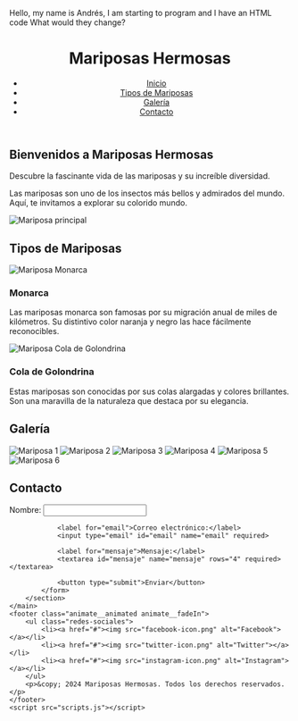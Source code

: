 Hello, my name is Andrés, I am starting to program and I have an HTML code 
What would they change? 

<!DOCTYPE html>
<html lang="es">
<head>
    <meta charset="UTF-8">
    <meta name="viewport" content="width=device-width, initial-scale=1.0">
    <title>Mariposas Hermosas</title>
    <link href="https://fonts.googleapis.com/css2?family=Roboto:wght@400;700&display=swap" rel="stylesheet">
    <link rel="stylesheet" href="styles.css">
    <link rel="stylesheet" href="https://cdnjs.cloudflare.com/ajax/libs/animate.css/4.1.1/animate.min.css">
    <style>
        /* Agregar estilos de animación personalizados si es necesario */
    </style>
</head>
<body>
    <header class="animate__animated animate__fadeInDown">
        <h1>Mariposas Hermosas</h1>
        <nav>
            <ul class="tabs">
                <li class="tab"><a href="#inicio">Inicio</a></li>
                <li class="tab"><a href="#tipos">Tipos de Mariposas</a></li>
                <li class="tab"><a href="#galeria">Galería</a></li>
                <li class="tab"><a href="#contacto">Contacto</a></li>
            </ul>
        </nav>
    </header>
    <main>
        <section id="inicio" class="section animate__animated animate__fadeInLeft">
            <div class="intro">
                <h2>Bienvenidos a Mariposas Hermosas</h2>
                <p>Descubre la fascinante vida de las mariposas y su increíble diversidad.</p>
                <p>Las mariposas son uno de los insectos más bellos y admirados del mundo. Aquí, te invitamos a explorar su colorido mundo.</p>
            </div>
            <img src="https://mxcity.mx/wp-content/uploads/2015/08/mariposa.jpg" alt="Mariposa principal">
        </section>
        <section id="tipos" class="section animate__animated animate__fadeInRight">
            <h2>Tipos de Mariposas</h2>
            <article class="mariposa">
                <img src="https://i1.wp.com/plumasatomicas.com/wp-content/uploads/2019/06/mariposa.jpg?fit=1280%2C796&ssl=1" alt="Mariposa Monarca">
                <div>
                    <h3>Monarca</h3>
                    <p>Las mariposas monarca son famosas por su migración anual de miles de kilómetros. Su distintivo color naranja y negro las hace fácilmente reconocibles.</p>
                </div>
            </article>
            <article class="mariposa">
                <img src="https://misanimales.com/wp-content/uploads/2019/03/mariposa-cola-de-golondrina.jpg" alt="Mariposa Cola de Golondrina">
                <div>
                    <h3>Cola de Golondrina</h3>
                    <p>Estas mariposas son conocidas por sus colas alargadas y colores brillantes. Son una maravilla de la naturaleza que destaca por su elegancia.</p>
                </div>
            </article>
        </section>
        <section id="galeria" class="section animate__animated animate__fadeInLeft">
            <h2>Galería</h2>
            <div class="galeria">
                <img src="https://i1.wp.com/plumasatomicas.com/wp-content/uploads/2019/06/mariposa.jpg?fit=1280%2C796&ssl=1" alt="Mariposa 1">
                <img src="https://noticiasoutdoor.com/wp-content/uploads/mariposa-negra-Hylesia-nigricans-768x576.jpg" alt="Mariposa 2">
                <img src="https://th.bing.com/th/id/OIP.BMrFiAr_dqEicT7lJCkMJwAAAA?rs=1&pid=ImgDetMain" alt="Mariposa 3">
                <img src="https://2.bp.blogspot.com/-2IY8vPWTSno/XA7pmo0iEPI/AAAAAAAAEjw/eOZJENSQxC0M6C3gc16e2k7Lsz1NJkOEgCLcBGAs/w1200-h630-p-k-no-nu/original.jpg" alt="Mariposa 4">
                <img src="https://th.bing.com/th/id/OIP.GH07m04T-8iJw-FMPg5u0gHaEO?rs=1&pid=ImgDetMain" alt="Mariposa 5">
                <img src="https://img.fotocommunity.com/mariposas-buho-ec331dc2-828c-4ffe-aadc-98c077a6d73e.jpg?height=1080" alt="Mariposa 6">
            </div>
        </section>
        <section id="contacto" class="section animate__animated animate__fadeInRight">
            <h2>Contacto</h2>
            <form id="contactForm" class="animate__animated animate__fadeInUp">
                <label for="nombre">Nombre:</label>
                <input type="text" id="nombre" name="nombre" required>
                
                <label for="email">Correo electrónico:</label>
                <input type="email" id="email" name="email" required>
                
                <label for="mensaje">Mensaje:</label>
                <textarea id="mensaje" name="mensaje" rows="4" required></textarea>
                
                <button type="submit">Enviar</button>
            </form>
        </section>
    </main>
    <footer class="animate__animated animate__fadeIn">
        <ul class="redes-sociales">
            <li><a href="#"><img src="facebook-icon.png" alt="Facebook"></a></li>
            <li><a href="#"><img src="twitter-icon.png" alt="Twitter"></a></li>
            <li><a href="#"><img src="instagram-icon.png" alt="Instagram"></a></li>
        </ul>
        <p>&copy; 2024 Mariposas Hermosas. Todos los derechos reservados.</p>
    </footer>
    <script src="scripts.js"></script>
</body>
</html>
